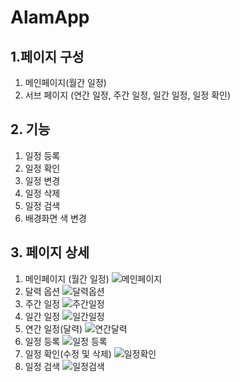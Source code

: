 # AlamApp

## 1.페이지 구성
1. 메인페이지(월간 일정)
2. 서브 페이지 (연간 일정, 주간 일정, 일간 일정, 일정 확인)

## 2. 기능
1. 일정 등록
2. 일정 확인
3. 일정 변경
4. 일정 삭제
5. 일정 검색
6. 배경화면 색 변경

## 3. 페이지 상세 
1. 메인페이지 (월간 일정)
![메인페이지](https://github.com/user-attachments/assets/7033893c-6ff0-4e30-8029-cfc44cb432a0)
2. 달력 옵션
![달력옵션](hㅇtps://github.com/user-attachments/assets/47a28cd1-5f1e-4e47-9db5-7c3cd68ba57d)
3. 주간 일정
![주간일정](https://github.com/user-attachments/assets/e3fc0ce9-b37e-4328-84e7-283ed6ab41d2)
4. 일간 일정
![일간일정](https://github.com/user-attachments/assets/d2116050-ec1f-49fe-bc91-394c48da62f6)
5. 연간 일정(달력)
![연간달력](https://github.com/user-attachments/assets/e1b02e59-da80-4dce-ae26-ed44401ffe76)
6. 일정 등록
![일정 등록](https://github.com/user-attachments/assets/063f8e15-12f0-433a-8ceb-d6f832ef0c62)
7. 일정 확인(수정 및 삭제)
![일정확인](https://github.com/user-attachments/assets/28bb9505-ca03-4f0a-9d58-fe28956abf55)
8. 일정 검색
![일정검색](https://github.com/user-attachments/assets/5ae40f3d-9a2d-455b-ba7b-e718770214c3)
